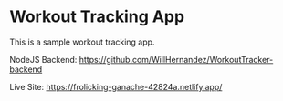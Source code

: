 # Workout Tracking App

This is a sample workout tracking app.

NodeJS Backend: 
https://github.com/WillHernandez/WorkoutTracker-backend

Live Site:
https://frolicking-ganache-42824a.netlify.app/
